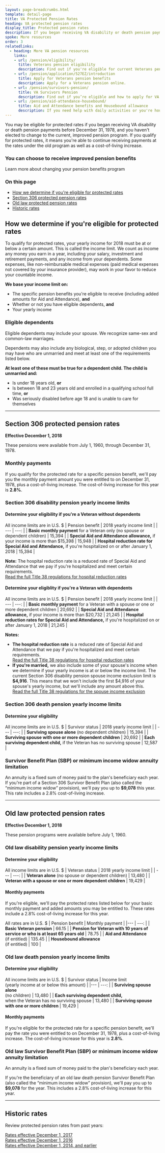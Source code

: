 ```yaml
---
layout: page-breadcrumbs.html
template: detail-page
title: VA Protected Pension Rates
heading: VA protected pension rates
display_title: Protected pension rates
description: If you began receiving VA disability or death pension payments before December 31, 1978, you may be able to continue receiving payments at the rates under the old programs as well as a cost-of-living increase. Find out if you're eligible for protected pension rates.
spoke: More resources
order: 3
relatedlinks:
  - heading: More VA pension resources
    links:
    - url: /pension/eligibility/
      title: Veterans pension eligibility
      description: Find out if you're eligible for current Veterans pension benefits.
    - url: /pension/application/527EZ/introduction
      title: Apply for Veterans pension benefits
      description: Apply for a Veterans pension online. 
    - url: /pension/survivors-pension/
      title: VA Survivors Pension
      description: Find out if you’re eligible and how to apply for VA pension benefits as a surviving spouse or child of a deceased Veteran with wartime service.
    - url: /pension/aid-attendance-housebound/
      title: Aid and Attendance benefits and Housebound allowance
      description: If you need help with daily activities or you're housebound, find out how to apply for extra VA pension benefits.
---
```


<div class="va-introtext">

You may be eligible for protected rates if you began receiving VA disability or death pension payments before December 31, 1978, and you haven't elected to change to the current, improved pension program. If you qualify for protected rates, it means you're able to continue receiving payments at the rates under the old program as well as a cost-of-living increase. 

</div>

<div class="usa-alert usa-alert-info" role="alert">
  <div class="usa-alert-body">
    <h3 class="usa-alert-heading">
      You can choose to receive improved pension benefits
    </h3>              
      <div data-analytics="nav-crisis-get-care-now" class="form-expanding-group borderless-alert additional-info-container">
        <div class="additional-info-title">Learn more about changing your pension benefits program</div>
          <div class="additional-info-content usa-alert-text" hidden="">
            <p><strong>If you're currently receiving payments from a Section 306 or old law pension,</strong> you can elect to change your benefits to begin receiving payments through the current, improved VA pension program. If you have questions about your benefits, please call us at <a href="tel:+18772946380">877-294-6380</a>. </p>    
            <p>View the current rates for improved pension programs:<br><a href="/pension/veterans-pension-rates/">Veterans Pension rates</a><br><a href="/pension/survivors-pension-rates/">Survivors Pension rates</a></p>              
            <p><strong>If you've lost entitlement to your Section 306 or old law pension,</strong> you can't apply again for these benefits. But you can apply for an improved <a href="/pension/how-to-apply/">Veterans Pension</a></li> or <a href="/pension/survivors-pension/">Survivors Pension</a>.</p> </div>
      </div>
  </div>
</div>

### On this page
- [How we determine if you're eligible for protected rates](#eligibility)
- [Section 306 protected pension rates](#306-disability)
- [Old law protected pension rates](#old-law)
- [Historic rates](#historic)

<span id="eligibility"></span>
## How we determine if you're eligible for protected rates

To qualify for protected rates, your yearly income for 2018 must be at or below a certain amount. This is called the income limit. We count as income any money you earn in a year, including your salary, investment and retirement payments, and any income from your dependents. Some expenses, like non-reimbursable medical expenses (paid medical expenses not covered by your insurance provider), may work in your favor to reduce your countable income.

**We base your income limit on:**
- The specific pension benefits you're eligible to receive (including added amounts for Aid and Attendance), **and**
- Whether or not you have eligible dependents, **and**
- Your yearly income 

### Eligible dependents

Eligible dependents may include your spouse. We recognize same-sex and common-law marriages.

Dependents may also include any biological, step, or adopted children you may have who are unmarried and meet at least one of the requirements listed below.

**At least one of these must be true for a dependent child. The child is unmarried and:**
- Is under 18 years old, **or**
- Is between 18 and 23 years old and enrolled in a qualifying school full time, **or**
- Was seriously disabled before age 18 and is unable to care for themselves

------
<span id="306-disability"></span>
## Section 306 protected pension rates
**Effective December 1, 2018**

These pensions were available from July 1, 1960, through December 31, 1978. 

### Monthly payments

If you qualify for the protected rate for a specific pension benefit, we'll pay you the monthly payment amount you were entitled to on December 31, 1978, plus a cost-of-living increase. The cost-of-living increase for this year is <strong>2.8%</strong>.

### Section 306 disability pension yearly income limits

#### Determine your eligibility if you're a Veteran without dependents

All income limits are in U.S. $
| Pension benefit | 2018 yearly income limit |
| --- | ---: |
| **Basic monthly payment** for a Veteran only (no spouse or dependent children) | 15,394 |
| **Special Aid and Attendance allowance,** if your income is more than $15,398 | 15,948 |
| **Hospital reduction rate for Special Aid and Attendance,** if you're hospitalized on or after January 1, 2018 | 15,394 |

**Note:** The hospital reduction rate is a reduced rate of Special Aid and Attendance that we pay if you're hospitalized and meet certain requirements. <br> [Read the full Title 38 regulations for hospital reduction rates](https://www.ecfr.gov/cgi-bin/text-idx?SID=ad275643432556b9dda942343fb89296&mc=true&node=pt38.1.3&rgn=div58#se38.1.3_1552)

#### Determine your eligiblity if you're a Veteran with dependents

All income limits are in U.S. $
| Pension benefit | 2018 yearly income limit |
| --- | ---: |
| **Basic monthly payment** for a Veteran with a spouse or one or more dependent children | 20,692 |
| **Special Aid and Attendance allowance,** if your income is more than $20,732 | 21,245 |
| **Hospital reduction rates for Special Aid and Attendance,** if you're hospitalized on or after January 1, 2018 | 21,245 | 

**Notes:**
- **The hospital reduction rate** is a reduced rate of Special Aid and Attendance that we pay if you're hospitalized and meet certain requirements. <br> [Read the full Title 38 regulations for hospital reduction rates](https://www.ecfr.gov/cgi-bin/text-idx?SID=ad275643432556b9dda942343fb89296&mc=true&node=pt38.1.3&rgn=div58#se38.1.3_1552)
- **If you're married,** we also include some of your spouse's income when we determine if your yearly income is at or below the income limit. The current Section 306 disability pension spouse income exclusion limit is <strong>$4,916</strong>. This means that we won't include the first $4,916 of your spouse's yearly income, but we'll include any amount above this. <br> [Read the full Title 38 regulations for the spouse income exclusion](https://www.ecfr.gov/cgi-bin/text-idx?SID=ad275643432556b9dda942343fb89296&mc=true&node=pt38.1.3&rgn=div58#se38.1.3_126)

### Section 306 death pension yearly income limits

#### Determine your eligibility

All income limits are in U.S. $
| Survivor status | 2018 yearly income limit |
| --- | ---: |
| **Surviving spouse alone** (no dependent children) | 15,394 | 
| **Surviving spouse with one or more dependent children** | 20,692 |
| **Each surviving dependent child,** if the Veteran has no surviving spouse | 12,587 | 

### Survivor Benefit Plan (SBP) or minimum income widow annuity limitation

An annuity is a fixed sum of money paid to the plan's beneficiary each year. If you're part of a Section 306 Survivor Benefit Plan (also called the “minimum income widow” provision), we'll pay you up to <strong>$9,078</strong> this year. This rate includes a 2.8% cost-of-living increase. 

------
<span id="old-law"></span>

## Old law protected pension rates
**Effective December 1, 2018**

These pension programs were available before July 1, 1960. 

### Old law disability pension yearly income limits

#### Determine your eligibility

All income limits are in U.S. $
| Veteran status | 2018 yearly income limit |
| --- | ---: |
| **Veteran alone** (no spouse or dependent children) | 13,480 | 
| **Veteran with a spouse or one or more dependent children** | 19,429 |

#### Monthly payments

If you're eligible, we'll pay the protected rates listed below for your basic monthly payment and added amounts you may be entitled to. These rates include a 2.8% cost-of-living increase for this year.

All rates are in U.S. $
| Pension benefit | Monthly payment | 
|--- | ---: | 
| **Basic Veteran pension** | 66.15 |
| **Pension for Veteran with 10 years of service or who is at least 65 years old** | 78.75 | 
| **Aid and Attendance** <br> (if entitled) | 135.45 |
| **Housebound allowance** <br> (if entitled) | 100 |

### Old law death pension yearly income limits

#### Determine your eligibility

All income limits are in U.S. $
| Survivor status | Income limit <br> (yearly income at or below this amount) | 
|--- | ---: | 
| **Surviving spouse alone** <br> (no children) | 13,480 | 
| **Each surviving dependent child,** <br> when the Veteran has no surviving spouse | 13,480 | 
| **Surviving spouse with one or more children** | 19,429 | 

#### Monthly payments

If you're eligible for the protected rate for a specific pension benefit, we'll pay the rate you were entitled to on December 31, 1978, plus a cost-of-living increase. The cost-of-living increase for this year is <strong>2.8%</strong>.

### Old law Survivor Benefit Plan (SBP) or minimum income widow annuity limitation

An annuity is a fixed sum of money paid to the plan's beneficiary each year. 

If you're the beneficiary of an old law death pension Survivor Benefit Plan (also called the “minimum income widow” provision), we'll pay you up to <strong>$9,078</strong> for the year. This includes a 2.8% cost-of-living increase for this year.

------
<span id="historic"></span>

## Historic rates

Review protected pension rates from past years:

[Rates effective December 1, 2017](https://www.benefits.va.gov/PENSION/protected_pension_rate_tables_pen17.asp)<br>
[Rates effective December 1, 2016](https://www.benefits.va.gov/PENSION/protected_pension_rate_tables_pen16.asp)<br>
[Rates effective December 1, 2014, and earlier](https://www.benefits.va.gov/PENSION/protected_pension_rate_tables_pen14.asp)
